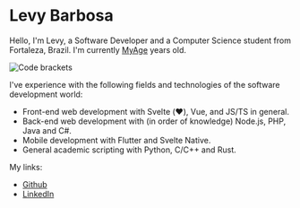 # Levy Barbosa

Hello, I'm Levy, a Software Developer and a Computer Science student from Fortaleza, Brazil. I'm currently [MyAge](svelte-component) years old.

![Code brackets](/img/cool-code-pic.png)

I've experience with the following fields and technologies of the software development world:
- Front-end web development with Svelte (❤️), Vue, and JS/TS in general.
- Back-end web development with (in order of knowledge) Node.js, PHP, Java and C#. 
- Mobile development with Flutter and Svelte Native.
- General academic scripting with Python, C/C++ and Rust.

My links:
- [Github](https://github.com/Levyks)
- [LinkedIn](https://www.linkedin.com/in/levybarbosa/)
